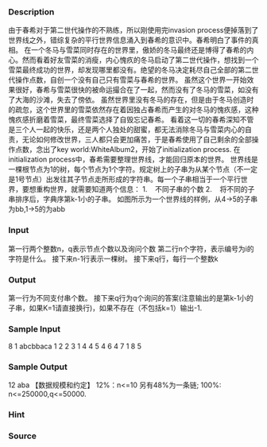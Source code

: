 
### Description
由于春希对于第二世代操作的不熟练，所以刚使用完invasion process便掉落到了世界线之外，错综复杂的平行世界信息涌入到春希的意识中。春希明白了事件的真相。
在一个冬马与雪菜同时存在的世界里，傲娇的冬马最终还是博得了春希的内心。然而看着好友雪菜的消瘦，内心愧疚的冬马启动了第二世代操作，想找到一个雪菜最终成功的世界，却发现哪里都没有。绝望的冬马决定耗尽自己全部的第二世代操作点数，自创一个没有自己只有雪菜与春希的世界。
虽然这个世界一开始效果很好，春希与雪菜很快的被命运撮合在了一起，然而没有了冬马的雪菜，如没有了大海的沙滩，失去了傍依。
虽然世界里没有冬马的存在，但是由于冬马创造时的疏忽，这个世界里的雪菜依然存在着因独占春希而产生的对冬马的愧疚感，这种愧疚感折磨着雪菜，最终雪菜选择了自毁忘记春希。
看着这一切的春希深知不管是三个人一起的快乐，还是两个人独处的甜蜜，都无法消除冬马与雪菜内心的自责，无论如何修改世界，三人都只会更加痛苦，于是春希使用了自己剩余的全部操作点数，念出了key world:WhiteAlbum2，开始了initialization process.
在initialization process中，春希需要整理世界线，才能回归原本的世界。
世界线是一棵根节点为1的树，每个节点为1个字符。规定树上的子串为从某个节点（不一定是1号节点）出发往其子节点走所形成的字符串。每一个子串相当于一个平行世界，要想重构世界，就需要知道两个信息：
1.    不同子串的个数
2.    将不同的子串排序后，字典序第k-1小的子串。
如图所示为一个世界线的样例，从4->5的子串为bb,1->5的为abb
 
### Input
第一行两个整数n，q表示节点个数以及询问个数
第二行n个字符，表示编号为i的字符是什么。
接下来n-1行表示一棵树。
接下来q行，每行一个整数k
### Output
第一行为不同支付串个数。
接下来q行为q个询问的答案(注意输出的是第k-1小的子串，如果K=1请直接换行)，如果不存在（不包括k=1）输出-1.

### Sample Input
8 1
abcbbaca
1 2
2 3
1 4
4 5
4 6
4 7
1 8 
5

### Sample Output
12
aba
【数据规模和约定】
12%：n<=10
另有48%为一条链;
100%: n<=250000,q<=50000.	


### Hint

### Source
